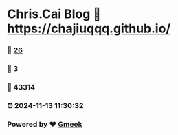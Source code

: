 # Chris.Cai Blog :link: https://chajiuqqq.github.io/ 
### :page_facing_up: [26](https://chajiuqqq.github.io//tag.html) 
### :speech_balloon: 3 
### :hibiscus: 43314 
### :alarm_clock: 2024-11-13 11:30:32 
### Powered by :heart: [Gmeek](https://github.com/Meekdai/Gmeek)
